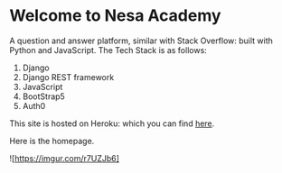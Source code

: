 # Welcome to Nesa Academy

A question and answer platform, similar with Stack Overflow: built with Python and JavaScript. The Tech Stack is as follows:

1. Django 
2. Django REST framework 
3. JavaScript 
4. BootStrap5
5. Auth0

This site is hosted on Heroku: which you can find [here](https://nesaacademy.herokuapp.com/). 

Here is the homepage.

![https://imgur.com/r7UZJb6]

